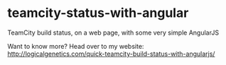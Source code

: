 # teamcity-status-with-angular
TeamCity build status, on a web page, with some very simple AngularJS

Want to know more?  Head over to my website: http://logicalgenetics.com/quick-teamcity-build-status-with-angularjs/

